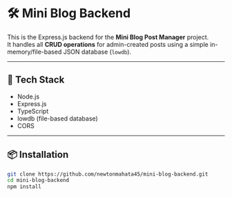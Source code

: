 # 🛠 Mini Blog Backend

This is the Express.js backend for the **Mini Blog Post Manager** project.  
It handles all **CRUD operations** for admin-created posts using a simple in-memory/file-based JSON database (`lowdb`).

---

## 🚀 Tech Stack

- Node.js
- Express.js
- TypeScript
- lowdb (file-based database)
- CORS

---

## 📦 Installation

```bash
git clone https://github.com/newtonmahata45/mini-blog-backend.git
cd mini-blog-backend
npm install